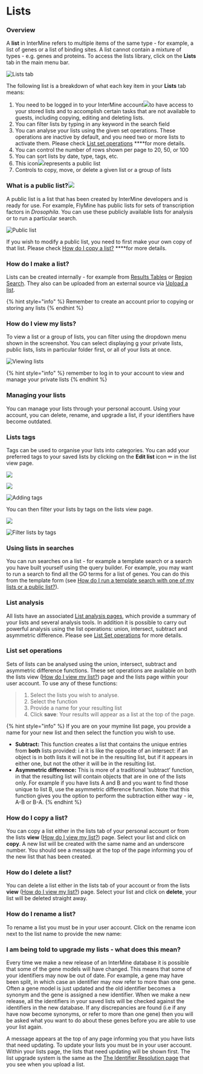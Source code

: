 # Lists

### Overview

A **list** in InterMine refers to multiple items of the same type - for example, a list of genes or a list of binding sites. A list cannot contain a mixture of types - e.g. genes and proteins. To access the lists library, click on the **Lists** tab in the main menu bar. 

![Lists tab](../../../.gitbook/assets/lists-w-border.png)

The following list is a breakdown of what each key item in your **Lists** tab means: 

1. You need to be logged in to your InterMine account![](../../../.gitbook/assets/61205.png)to have access to your stored lists and to accomplish certain tasks that are not available to guests, including copying, editing and deleting lists. 
2. You can filter lists by typing in any keyword in the search field
3. You can analyse your lists using the given set operations. These operations are inactive by default, and you need two or more lists to activate them. Please check [List set operations](https://user-documentation-intermine.gitbook.io/user-documentation/content/user-documentation/lists/lists#list-set-operations) ****for more details.
4. You can control the number of rows shown per page to 20, 50, or 100
5. You can sort lists by date, type, tags, etc. 
6. This icon![](../../../.gitbook/assets/download-removebg-preview.png)represents a public list 
7. Controls to copy, move, or delete a given list or a group of lists

### What is a public list?![](../../../.gitbook/assets/download-removebg-preview.png) 

A public list is a list that has been created by InterMine developers and is ready for use. For example, FlyMine has public lists for sets of transcription factors in _Drosophila_. You can use these publicly available lists for analysis or to run a particular search. 

![Public list](../../../.gitbook/assets/public-list.png)

If you wish to modify a public list, you need to first make your own copy of that list. Please check [How do I copy a list?](https://user-documentation-intermine.gitbook.io/user-documentation/content/user-documentation/lists/lists#how-do-i-copy-a-list) ****for more details.

### How do I make a list?

Lists can be created internally - for example from [Results Tables](https://flymine.readthedocs.io/en/latest/results-tables/Documentationresultstables.html#resultstables) or [Region Search](https://flymine.readthedocs.io/en/latest/region-search/Documentationregionsearch.html#regionsearch). They also can be uploaded from an external source via [Upload a list](upload-a-list.md). 

{% hint style="info" %}
Remember to create an account prior to copying or storing any lists
{% endhint %}

### How do I view my lists?

To view a list or a group of lists, you can filter using the dropdown menu shown in the screenshot. You can select displaying g your private lists, public lists, lists in particular folder first, or all of your lists at once. 

![Viewing lists](../../../.gitbook/assets/view-lists-edited.png)

{% hint style="info" %}
remember to log in to your account to view and manage your private lists
{% endhint %}

###  Managing your lists

You can manage your lists through your personal account. Using your account, you can delete, rename, and upgrade a list, if your identifiers have become outdated.

### Lists tags

Tags can be used to organise your lists into categories. You can add your preferred tags to your saved lists by clicking on the **Edit list** icon ✏ in the list view page. 

![](../../../.gitbook/assets/edit-lists-0-1.png)

![](../../../.gitbook/assets/new-tag-cut.png)

![Adding tags](../../../.gitbook/assets/mytag-cut.png)

You can then filter your lists by tags on the lists view page. 

![](../../../.gitbook/assets/filter-by-tag-1.png)

![Filter lists by tags](../../../.gitbook/assets/filter-by-tag-2.png)

### Using lists in searches

You can run searches on a list - for example a template search or a search you have built yourself using the query builder. For example, you may want to run a search to find all the GO terms for a list of genes. You can do this from the template form \(see [How do I run a template search with one of my lists or a public list?](https://flymine.readthedocs.io/en/latest/templates/Documentationtemplatesearches.html#templatesearchelists)\).

### List analysis

All lists have an associated [List analysis pages](list-analysis-pages.md), which provide a summary of your lists and several analysis tools. In addition it is possible to carry out powerful analysis using the list operations: union, intersect, subtract and asymmetric difference. Please see [List Set operations](https://user-documentation-intermine.gitbook.io/user-documentation/content/user-documentation/lists/lists#list-set-operations) for more details.

### List set operations

Sets of lists can be analysed using the union, intersect, subtract and asymmetric difference functions. These set operations are available on both the lists view \([How do I view my list?]()\) page and the lists page within your user account. To use any of these functions:

> 1. Select the lists you wish to analyse.
> 2. Select the function
> 3. Provide a name for your resulting list
> 4. Click **save**: Your results will appear as a list at the top of the page.

{% hint style="info" %}
If you are on your mymine list page, you provide a name for your new list and then select the function you wish to use.

* **Subtract:** This function creates a list that contains the unique entries from **both** lists provided: i.e it is like the opposite of an intersect: if an object is in both lists it will not be in the resulting list, but if it appears in either one, but not the other it will be in the resulting list.
* **Asymmetric difference:** This is more of a traditional ‘subtract’ function, in that the resulting list will contain objects that are in one of the lists only. For example if you have lists A and B and you want to find those unique to list B, use the asymmetric difference function. Note that this function gives you the option to perform the subtraction either way - ie, A-B or B-A.
{% endhint %}

### How do I copy a list?

You can copy a list either in the lists tab of your personal account or from the lists **view** \([How do I view my list?]()\) page. Select your list and click on **copy**. A new list will be created with the same name and an underscore number. You should see a message at the top of the page informing you of the new list that has been created.

### How do I delete a list?

You can delete a list either in the lists tab of your account or from the lists **view** \([How do I view my list?]()\) page. Select your list and click on **delete**, your list will be deleted straight away.

### How do I rename a list?

To rename a list you must be in your user account. Click on the rename icon next to the list name to provide the new name:

### I am being told to upgrade my lists - what does this mean?

Every time we make a new release of an InterMine database it is possible that some of the gene models will have changed. This means that some of your identifiers may now be out of date. For example, a gene may have been split, in which case an identifier may now refer to more than one gene. Often a gene model is just updated and the old identifier becomes a synonym and the gene is assigned a new identifier. When we make a new release, all the identifiers in your saved lists will be checked against the identifiers in the new database. If any discrepancies are found \(i.e if any have now become synonyms, or refer to more than one gene\) then you will be asked what you want to do about these genes before you are able to use your list again.

A message appears at the top of any page informing you that you have lists that need updating. To update your lists you must be in your user account. Within your lists page, the lists that need updating will be shown first. The list upgrade system is the same as the [The Identifier Resolution page](https://flymine.readthedocs.io/en/latest/lists/upload/Documentationlistupload.html#listconfirmationpage) that you see when you upload a list.

